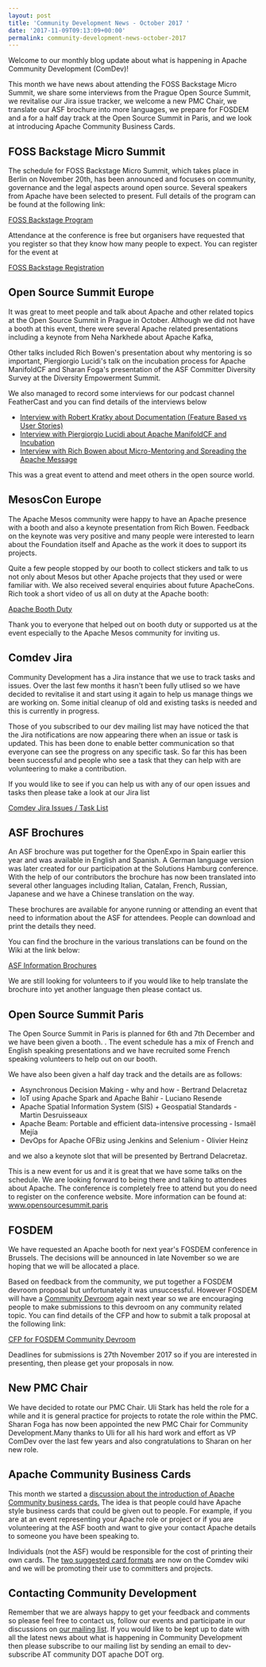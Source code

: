 ```yaml
---
layout: post
title: 'Community Development News - October 2017 '
date: '2017-11-09T09:13:09+00:00'
permalink: community-development-news-october-2017
---
```

Welcome to our monthly blog update about what is happening in Apache Community Development (ComDev)!  

This month we have news about attending the FOSS Backstage Micro Summit, we share some interviews from the Prague Open Source Summit, we revitalise our Jira issue tracker, we welcome a new PMC Chair, we translate our ASF brochure into more languages, we prepare for FOSDEM and a for a half day track at the  Open Source Summit in Paris, and we look at introducing Apache Community Business Cards.

 <h2>FOSS Backstage Micro Summit</h2>The schedule for FOSS Backstage Micro Summit, which takes place in Berlin on November 20th, has been announced and focuses on community, governance and the legal aspects around open source. Several speakers from Apache have been selected to present. Full details of the program can be found at the following link:

<a href="https://berlinbuzzwords.de/17/news/foss-backstage-micro-summit-program-online-now" target="external">FOSS Backstage Program</a>

Attendance at the conference is free but organisers have requested that you register so that they know how many people to expect. You can register for the event at

<a href="https://berlinbuzzwords.de/17/news/foss-backstage-micro-summit-registration-open-now" target="external">FOSS Backstage Registration</a>

 <h2>Open Source Summit Europe</h2>It was great to meet people and talk about Apache and other related topics at the Open Source Summit in Prague in October. Although we did not have a booth at this event, there were several Apache related presentations including a keynote from Neha Narkhede about Apache Kafka, 

Other talks included Rich Bowen's presentation about why mentoring is so important, Piergiorgio Lucidi's talk on the incubation process for Apache ManifoldCF and Sharan Foga's presentation of the ASF Committer Diversity Survey at the Diversity Empowerment Summit.

We also managed to record some interviews for our podcast channel FeatherCast and you can find details of the interviews below
<ul><li><a href="" target="external">Interview with Robert Kratky about Documentation (Feature Based vs User Stories)</a></li><li><a href="https://feathercast.apache.org/2017/10/30/oss-prague-apache-manifoldcf-and-incubation-piergiorgio-lucidi/" target="external">Interview with Piergiorgio Lucidi about Apache ManifoldCF and Incubation</a></li><li><a href="https://feathercast.apache.org/2017/11/08/oss-prague-mentoring-micro-mentoring-and-apache-rich-bowen/" target="external">Interview with Rich Bowen about Micro-Mentoring and Spreading the Apache Message</a></li></ul>
This was a great event to attend and meet others in the open source world.
<h2>MesosCon Europe</h2>The Apache Mesos community were happy to have an Apache presence with a booth and also a keynote presentation from Rich Bowen. Feedback on the keynote was very positive and many people were interested to learn about the Foundation itself and Apache as the work it does to support its projects. 

Quite a few people stopped by our booth to collect stickers and  talk to us not only about Mesos but other Apache projects that they used or were familiar with. We also received several enquiries about future ApacheCons. Rich took a short video of us all on duty at the Apache booth: 

<a href="https://t.co/f7H9qRgYYh" target="external">Apache Booth Duty</a>

Thank you to everyone that helped out on booth duty or supported us at the event especially to the Apache Mesos community for inviting us. 

<h2>Comdev Jira</h2>Community Development has a Jira instance that we use to track tasks and issues. Over the last few months it hasn't been fully utlised so we have decided to revitalise it and start using it again to help us manage things we are working on. Some initial cleanup of old and existing tasks is needed and this is currently in progress.

Those of you subscribed to our dev mailing list may have noticed the that the Jira notifications are now appearing there when an issue or task is updated. This has been done to enable better communication so that everyone can see the progress on any specific task. So far this has been been successful and people who see a task that they can help with are volunteering to make a contribution.

If you would like to see if you can help us with any of our open issues and tasks then please take a look at our Jira list

<a href="https://issues.apache.org/jira/projects/COMDEV" target="external">Comdev Jira Issues / Task List</a>
<h2>ASF Brochures</h2>An ASF brochure was put together for the OpenExpo in Spain earlier this year and was available in English and Spanish. A German language version was later created for our participation at the Solutions Hamburg conference. With the help of our contributors the brochure has now been translated into several other languages including Italian, Catalan, French, Russian, Japanese and we have a Chinese translation on the way.

These brochures are available for anyone running or attending an event that need to information about the ASF for attendees. People can download and print the details they need.

You can find the brochure in the various translations can be found on the Wiki at the link below:

<a href="https://cwiki.apache.org/confluence/display/COMDEV/ASF+Information+Brochure" target="external">ASF Information Brochures</a>

We are still looking for volunteers to if you would like to help translate the brochure into yet another language then please contact us. 
<h2>Open Source Summit Paris</h2>The Open Source Summit in Paris is planned for 6th and 7th December and we have been given a booth. . The event schedule has a mix of French and English speaking presentations and we have recruited some French speaking volunteers to help out on our booth.

We have also been given a half day track and the details are as follows:
<ul><li>Asynchronous Decision Making - why and how	 - Bertrand Delacretaz</li><li>IoT using Apache Spark and Apache Bahir - 	Luciano Resende</li><li>Apache Spatial Information System (SIS) + Geospatial Standards - Martin Desruisseaux</li><li>Apache Beam: Portable and efficient data-intensive processing - Ismaël Mejía</li><li>DevOps for Apache OFBiz using Jenkins and Selenium - Olivier Heinz</li></ul>

and we also a keynote slot that will be presented by Bertrand Delacretaz.

This is a new event for us and it is great that we have some talks on the schedule. We are looking forward to being there and talking to attendees about Apache. The conference is completely free to attend but you do need to register on the conference website. More information can be found at:  <a href="https://www.opensourcesummit.paris" target="external">www.opensourcesummit.paris</a>
<h2>FOSDEM</h2>We have requested an Apache booth for next year's FOSDEM conference in Brussels. The decisions will be announced in late November so we are hoping that we will be allocated a place.

Based on feedback from the community, we put together a FOSDEM devroom proposal  but unfortunately it was unsuccessful. However FOSDEM will have a <a href="https://lists.fosdem.org/pipermail/fosdem/2017-October/002610.html" target="external">Community Devroom</a> again next year so we are encouraging people to make submissions to this devroom on any community related topic. You can find details of the CFP and how to submit a talk proposal at the following link:

<a href="https://penta.fosdem.org/submission/FOSDEM18" target="external">CFP for FOSDEM Community Devroom</a>

Deadlines for submissions is 27th November 2017 so if you are interested in presenting, then please get your proposals in now.
<h2>New PMC Chair</h2>We have decided to rotate our PMC Chair. Uli Stark has held the role for a while and it is general practice for projects to rotate the role within the PMC. Sharan Foga has now been appointed the new PMC Chair for Community Development.Many thanks to Uli for all his hard work and effort as VP ComDev over the last few years and also congratulations to Sharan on her new role.
<h2>Apache Community Business Cards</h2>This month we started a <a href="https://s.apache.org/111l" target="external">discussion about the introduction of Apache Community business cards.</a> The idea is that people could have Apache style business cards that could be given out to people. For example, if you are at an event representing your Apache role or project or if you are volunteering at the ASF booth and want to give your contact Apache details to someone you have been speaking to. 

Individuals (not the ASF) would be responsible for the cost of printing their own cards. The <a href="https://cwiki.apache.org/confluence/display/COMDEV/Community+Business+Cards" target="external">two suggested card formats</a> are now on the Comdev wiki and we will be promoting their use to committers and projects.

<h2>Contacting Community Development</h2>Remember that we are always happy to get your feedback and comments so please feel free to contact us, follow our events and participate in our discussions on <a href="https://s.apache.org/qdrd">our mailing list</a>. If you would like to be kept up to date with all the latest news about what is happening in Community Development then please subscribe to our mailing list by sending an email to dev-subscribe AT community DOT apache DOT org.

